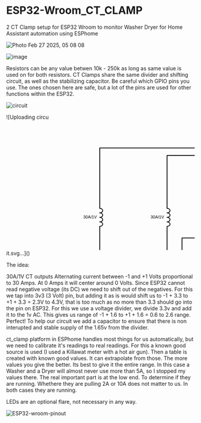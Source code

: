 # ESP32-Wroom_CT_CLAMP
2 CT Clamp setup for ESP32 Wroom to monitor Washer Dryer for Home Assistant automation using ESPhome

![Photo Feb 27 2025, 05 08 08](https://github.com/user-attachments/assets/3aeb0cec-b630-49df-a5b0-3be955b8340d)

![image](https://github.com/user-attachments/assets/01279d20-c137-44d6-81af-14cb1409c602)


Resistors can be any value betwen 10k - 250k as long as same value is used on for both resistors. CT Clamps share the same divider and shifting circuit, as well as the stabilizing capacitor.
Be careful  which GPIO pins you use. The ones chosen here are safe, but a lot of the pins are used for other functions within the ESP32.

![circuit](https://github.com/user-attachments/assets/82207ff1-b849-4eb6-b44e-1d624d1577dc)

![Uploading circu<?xml version="1.0" encoding="utf-8"?>
<!-- Generator: Circuit Diagram, cdlibrary.dll 4.0.0.0 -->
<!DOCTYPE svg PUBLIC "-//W3C//DTD SVG 1.1//EN" "http://www.w3.org/Graphics/SVG/1.1/DTD/svg11.dtd">
<svg version="1.1" width="880" height="580" xmlns="http://www.w3.org/2000/svg">
	<line x1="820" y1="130" x2="820" y2="135" style="stroke:rgb(0, 0, 0);stroke-linecap:square;stroke-width:2" />
	<line x1="820" y1="175" x2="820" y2="180" style="stroke:rgb(0, 0, 0);stroke-linecap:square;stroke-width:2" />
	<path d="M 820,135 L 820,137 L 813,140 L 827,146 L 813,152 L 827,158 L 813,164 L 827,170 L 820,173 L 820,175" style="fill-opacity:0;fill:rgb(0, 0, 0);stroke:rgb(0, 0, 0);stroke-linecap:square;stroke-width:2" />
	<text x="806" y="161" style="font-family:Arial;font-size:11px;text-anchor:end" dominant-baseline="middle" transform="rotate(0, 806, 161)">33 Ω</text>
	<text x="806" y="149" style="font-family:Arial;font-size:11px;text-anchor:end" dominant-baseline="middle" transform="rotate(0, 806, 149)">BLUE</text>
	<line x1="770" y1="150" x2="770" y2="155" style="stroke:rgb(0, 0, 0);stroke-linecap:square;stroke-width:2" />
	<line x1="770" y1="195" x2="770" y2="200" style="stroke:rgb(0, 0, 0);stroke-linecap:square;stroke-width:2" />
	<path d="M 770,155 L 770,157 L 763,160 L 777,166 L 763,172 L 777,178 L 763,184 L 777,190 L 770,193 L 770,195" style="fill-opacity:0;fill:rgb(0, 0, 0);stroke:rgb(0, 0, 0);stroke-linecap:square;stroke-width:2" />
	<text x="756" y="181" style="font-family:Arial;font-size:11px;text-anchor:end" dominant-baseline="middle" transform="rotate(0, 756, 181)">120 Ω</text>
	<text x="756" y="169" style="font-family:Arial;font-size:11px;text-anchor:end" dominant-baseline="middle" transform="rotate(0, 756, 169)">RED</text>
	<line x1="800" y1="350" x2="810" y2="350" style="stroke:rgb(0, 0, 0);stroke-linecap:square;stroke-width:2" />
	<line x1="798" y1="350" x2="798" y2="356" style="stroke:rgb(0, 0, 0);stroke-linecap:square;stroke-width:2" />
	<line x1="790" y1="356" x2="806" y2="356" style="stroke:rgb(0, 0, 0);stroke-linecap:square;stroke-width:2" />
	<line x1="793" y1="362" x2="803" y2="362" style="stroke:rgb(0, 0, 0);stroke-linecap:square;stroke-width:2" />
	<line x1="796" y1="368" x2="800" y2="368" style="stroke:rgb(0, 0, 0);stroke-linecap:square;stroke-width:2" />
	<line x1="30" y1="540" x2="40" y2="540" style="stroke:rgb(0, 0, 0);stroke-linecap:square;stroke-width:2" />
	<line x1="28" y1="540" x2="28" y2="546" style="stroke:rgb(0, 0, 0);stroke-linecap:square;stroke-width:2" />
	<line x1="20" y1="546" x2="36" y2="546" style="stroke:rgb(0, 0, 0);stroke-linecap:square;stroke-width:2" />
	<line x1="23" y1="552" x2="33" y2="552" style="stroke:rgb(0, 0, 0);stroke-linecap:square;stroke-width:2" />
	<line x1="26" y1="558" x2="30" y2="558" style="stroke:rgb(0, 0, 0);stroke-linecap:square;stroke-width:2" />
	<line x1="810" y1="320" x2="810" y2="350" style="stroke:rgb(0, 0, 0);stroke-linecap:square;stroke-width:2" />
	<line x1="770" y1="320" x2="820" y2="320" style="stroke:rgb(0, 0, 0);stroke-linecap:square;stroke-width:2" />
	<line x1="820" y1="270" x2="820" y2="320" style="stroke:rgb(0, 0, 0);stroke-linecap:square;stroke-width:2" />
	<line x1="770" y1="270" x2="770" y2="320" style="stroke:rgb(0, 0, 0);stroke-linecap:square;stroke-width:2" />
	<line x1="820" y1="180" x2="820" y2="240" style="stroke:rgb(0, 0, 0);stroke-linecap:square;stroke-width:2" />
	<line x1="650" y1="130" x2="820" y2="130" style="stroke:rgb(0, 0, 0);stroke-linecap:square;stroke-width:2" />
	<line x1="770" y1="200" x2="770" y2="250" style="stroke:rgb(0, 0, 0);stroke-linecap:square;stroke-width:2" />
	<line x1="660" y1="150" x2="770" y2="150" style="stroke:rgb(0, 0, 0);stroke-linecap:square;stroke-width:2" />
	<line x1="770" y1="240" x2="770" y2="270" style="stroke:rgb(0, 0, 0);stroke-linecap:square;stroke-width:2" />
	<path d="M 770,262 M 762,262 L 778,262 M 770,262 L 778,247 L 762,247 L 770,262" style="fill-opacity:0;fill:rgb(0, 0, 0);stroke:rgb(0, 0, 0);stroke-linecap:square;stroke-width:2" />
	<path d="M 770,260 M 781,258 L 789,266 M 790,267 L 788,263 L 786,265 L 790,267 L 788,263" style="fill-opacity:0;fill:rgb(0, 0, 0);stroke:rgb(0, 0, 0);stroke-linecap:square;stroke-width:2" />
	<path d="M 770,260 M 774,264 L 782,272 M 783,273 L 781,269 L 779,271 L 783,273 L 781,269" style="fill-opacity:0;fill:rgb(0, 0, 0);stroke:rgb(0, 0, 0);stroke-linecap:square;stroke-width:2" />
	<line x1="820" y1="240" x2="820" y2="270" style="stroke:rgb(0, 0, 0);stroke-linecap:square;stroke-width:2" />
	<path d="M 820,262 M 812,262 L 828,262 M 820,262 L 828,247 L 812,247 L 820,262" style="fill-opacity:0;fill:rgb(0, 0, 0);stroke:rgb(0, 0, 0);stroke-linecap:square;stroke-width:2" />
	<path d="M 820,260 M 831,258 L 839,266 M 840,267 L 838,263 L 836,265 L 840,267 L 838,263" style="fill-opacity:0;fill:rgb(0, 0, 0);stroke:rgb(0, 0, 0);stroke-linecap:square;stroke-width:2" />
	<path d="M 820,260 M 824,264 L 832,272 M 833,273 L 831,269 L 829,271 L 833,273 L 831,269" style="fill-opacity:0;fill:rgb(0, 0, 0);stroke:rgb(0, 0, 0);stroke-linecap:square;stroke-width:2" />
	<line x1="250" y1="420" x2="280" y2="420" style="stroke:rgb(0, 0, 0);stroke-linecap:square;stroke-width:2" />
	<line x1="250" y1="270" x2="250" y2="420" style="stroke:rgb(0, 0, 0);stroke-linecap:square;stroke-width:2" />
	<line x1="250" y1="60" x2="250" y2="220" style="stroke:rgb(0, 0, 0);stroke-linecap:square;stroke-width:2" />
	<line x1="250" y1="220" x2="250" y2="221" style="stroke:rgb(0, 0, 0);stroke-linecap:square;stroke-width:2" />
	<line x1="250" y1="269" x2="250" y2="270" style="stroke:rgb(0, 0, 0);stroke-linecap:square;stroke-width:2" />
	<path d="M 250,221 A 1.5,2 90 1 1 250,233 M 250,233 A 1.5,2 90 1 1 250,245 M 250,245 A 1.5,2 90 1 1 250,257 M 250,257 A 1.5,2 90 1 1 250,269" style="fill-opacity:0;fill:rgb(0, 0, 0);stroke:rgb(0, 0, 0);stroke-linecap:square;stroke-width:2" />
	<text x="242" y="245" style="font-family:Arial;font-size:11px;text-anchor:end" dominant-baseline="middle" transform="rotate(0, 242, 245)">30A/1V</text>
	<line x1="250" y1="60" x2="540" y2="60" style="stroke:rgb(0, 0, 0);stroke-linecap:square;stroke-width:2" />
	<line x1="280" y1="480" x2="420" y2="480" style="stroke:rgb(0, 0, 0);stroke-linecap:square;stroke-width:2" />
	<line x1="40" y1="460" x2="40" y2="540" style="stroke:rgb(0, 0, 0);stroke-linecap:square;stroke-width:2" />
	<line x1="40" y1="450" x2="40" y2="460" style="stroke:rgb(0, 0, 0);stroke-linecap:square;stroke-width:2" />
	<line x1="40" y1="450" x2="160" y2="450" style="stroke:rgb(0, 0, 0);stroke-linecap:square;stroke-width:2" />
	<line x1="40" y1="540" x2="160" y2="540" style="stroke:rgb(0, 0, 0);stroke-linecap:square;stroke-width:2" />
	<line x1="210" y1="540" x2="280" y2="540" style="stroke:rgb(0, 0, 0);stroke-linecap:square;stroke-width:2" />
	<line x1="280" y1="450" x2="280" y2="540" style="stroke:rgb(0, 0, 0);stroke-linecap:square;stroke-width:2" />
	<line x1="160" y1="540" x2="181" y2="540" style="stroke:rgb(0, 0, 0);stroke-linecap:square;stroke-width:2" />
	<line x1="189" y1="540" x2="210" y2="540" style="stroke:rgb(0, 0, 0);stroke-linecap:square;stroke-width:2" />
	<line x1="181" y1="526" x2="181" y2="554" style="stroke:rgb(0, 0, 0);stroke-linecap:square;stroke-width:2" />
	<path d="M 189,540 M 191,553.5 A 15,25 0 0 1 191,526.5" style="fill-opacity:0;fill:rgb(0, 0, 0);stroke:rgb(0, 0, 0);stroke-linecap:square;stroke-width:2" />
	<text x="185" y="520" style="font-family:Arial;font-size:11px;text-anchor:middle" dominant-baseline="baseline" transform="rotate(0, 185, 520)">10 µF</text>
	<line x1="470" y1="300" x2="470" y2="480" style="stroke:rgb(0, 0, 0);stroke-linecap:square;stroke-width:2" />
	<line x1="470" y1="300" x2="660" y2="300" style="stroke:rgb(0, 0, 0);stroke-linecap:square;stroke-width:2" />
	<line x1="660" y1="220" x2="660" y2="300" style="stroke:rgb(0, 0, 0);stroke-linecap:square;stroke-width:2" />
	<line x1="430" y1="80" x2="540" y2="80" style="stroke:rgb(0, 0, 0);stroke-linecap:square;stroke-width:2" />
	<line x1="430" y1="80" x2="430" y2="220" style="stroke:rgb(0, 0, 0);stroke-linecap:square;stroke-width:2" />
	<rect x="550" y="40" width="100" height="190" style="fill-opacity:0;fill:rgb(0, 0, 0);stroke:rgb(0, 0, 0);stroke-width:2" />
	<text x="600" y="30" style="font-family:Arial;font-size:11px;text-anchor:middle" dominant-baseline="middle" transform="rotate(0, 600, 30)">ESP32-Wroom</text>
	<line x1="540" y1="50" x2="550" y2="50" style="stroke:rgb(0, 0, 0);stroke-linecap:square;stroke-width:2" />
	<text x="554" y="50" style="font-family:Arial;font-size:10px;text-anchor:start" dominant-baseline="middle" transform="rotate(0, 554, 50)">EN</text>
	<text x="546" y="48" style="font-family:Arial;font-size:8px;text-anchor:end" dominant-baseline="baseline" transform="rotate(0, 546, 48)"></text>
	<line x1="650" y1="50" x2="660" y2="50" style="stroke:rgb(0, 0, 0);stroke-linecap:square;stroke-width:2" />
	<text x="646" y="50" style="font-family:Arial;font-size:10px;text-anchor:end" dominant-baseline="middle" transform="rotate(0, 646, 50)">GPIO23</text>
	<text x="654" y="48" style="font-family:Arial;font-size:8px;text-anchor:start" dominant-baseline="baseline" transform="rotate(0, 654, 48)">VSPI MOSI</text>
	<line x1="540" y1="60" x2="550" y2="60" style="stroke:rgb(0, 0, 0);stroke-linecap:square;stroke-width:2" />
	<text x="554" y="60" style="font-family:Arial;font-size:10px;text-anchor:start" dominant-baseline="middle" transform="rotate(0, 554, 60)">GPIO36</text>
	<text x="546" y="58" style="font-family:Arial;font-size:8px;text-anchor:end" dominant-baseline="baseline" transform="rotate(0, 546, 58)">ADC1 CH0</text>
	<line x1="650" y1="60" x2="660" y2="60" style="stroke:rgb(0, 0, 0);stroke-linecap:square;stroke-width:2" />
	<text x="646" y="60" style="font-family:Arial;font-size:10px;text-anchor:end" dominant-baseline="middle" transform="rotate(0, 646, 60)">GPIO22</text>
	<text x="654" y="58" style="font-family:Arial;font-size:8px;text-anchor:start" dominant-baseline="baseline" transform="rotate(0, 654, 58)">I2C SCL</text>
	<line x1="540" y1="70" x2="550" y2="70" style="stroke:rgb(0, 0, 0);stroke-linecap:square;stroke-width:2" />
	<text x="554" y="70" style="font-family:Arial;font-size:10px;text-anchor:start" dominant-baseline="middle" transform="rotate(0, 554, 70)">GPIO39</text>
	<text x="546" y="68" style="font-family:Arial;font-size:8px;text-anchor:end" dominant-baseline="baseline" transform="rotate(0, 546, 68)">ADC1 CH3</text>
	<line x1="650" y1="70" x2="660" y2="70" style="stroke:rgb(0, 0, 0);stroke-linecap:square;stroke-width:2" />
	<text x="646" y="70" style="font-family:Arial;font-size:10px;text-anchor:end" dominant-baseline="middle" transform="rotate(0, 646, 70)">GPIO1</text>
	<text x="654" y="68" style="font-family:Arial;font-size:8px;text-anchor:start" dominant-baseline="baseline" transform="rotate(0, 654, 68)">UART 0 TX</text>
	<line x1="540" y1="80" x2="550" y2="80" style="stroke:rgb(0, 0, 0);stroke-linecap:square;stroke-width:2" />
	<text x="554" y="80" style="font-family:Arial;font-size:10px;text-anchor:start" dominant-baseline="middle" transform="rotate(0, 554, 80)">GPIO34</text>
	<text x="546" y="78" style="font-family:Arial;font-size:8px;text-anchor:end" dominant-baseline="baseline" transform="rotate(0, 546, 78)">ADC1 CH6</text>
	<line x1="650" y1="80" x2="660" y2="80" style="stroke:rgb(0, 0, 0);stroke-linecap:square;stroke-width:2" />
	<text x="646" y="80" style="font-family:Arial;font-size:10px;text-anchor:end" dominant-baseline="middle" transform="rotate(0, 646, 80)">GPIO3</text>
	<text x="654" y="78" style="font-family:Arial;font-size:8px;text-anchor:start" dominant-baseline="baseline" transform="rotate(0, 654, 78)">UART 0 RX</text>
	<line x1="540" y1="90" x2="550" y2="90" style="stroke:rgb(0, 0, 0);stroke-linecap:square;stroke-width:2" />
	<text x="554" y="90" style="font-family:Arial;font-size:10px;text-anchor:start" dominant-baseline="middle" transform="rotate(0, 554, 90)">GPIO35</text>
	<text x="546" y="88" style="font-family:Arial;font-size:8px;text-anchor:end" dominant-baseline="baseline" transform="rotate(0, 546, 88)">ADC1 CH7</text>
	<line x1="650" y1="90" x2="660" y2="90" style="stroke:rgb(0, 0, 0);stroke-linecap:square;stroke-width:2" />
	<text x="646" y="90" style="font-family:Arial;font-size:10px;text-anchor:end" dominant-baseline="middle" transform="rotate(0, 646, 90)">GPIO21</text>
	<text x="654" y="88" style="font-family:Arial;font-size:8px;text-anchor:start" dominant-baseline="baseline" transform="rotate(0, 654, 88)">I2C SDA</text>
	<line x1="540" y1="100" x2="550" y2="100" style="stroke:rgb(0, 0, 0);stroke-linecap:square;stroke-width:2" />
	<text x="554" y="100" style="font-family:Arial;font-size:10px;text-anchor:start" dominant-baseline="middle" transform="rotate(0, 554, 100)">GPIO32</text>
	<text x="546" y="98" style="font-family:Arial;font-size:8px;text-anchor:end" dominant-baseline="baseline" transform="rotate(0, 546, 98)">ADC1 CH4</text>
	<line x1="650" y1="100" x2="660" y2="100" style="stroke:rgb(0, 0, 0);stroke-linecap:square;stroke-width:2" />
	<text x="646" y="100" style="font-family:Arial;font-size:10px;text-anchor:end" dominant-baseline="middle" transform="rotate(0, 646, 100)">GPIO19</text>
	<text x="654" y="98" style="font-family:Arial;font-size:8px;text-anchor:start" dominant-baseline="baseline" transform="rotate(0, 654, 98)">VSPI MISO</text>
	<line x1="540" y1="110" x2="550" y2="110" style="stroke:rgb(0, 0, 0);stroke-linecap:square;stroke-width:2" />
	<text x="554" y="110" style="font-family:Arial;font-size:10px;text-anchor:start" dominant-baseline="middle" transform="rotate(0, 554, 110)">GPIO33</text>
	<text x="546" y="108" style="font-family:Arial;font-size:8px;text-anchor:end" dominant-baseline="baseline" transform="rotate(0, 546, 108)">ADC1 CH5</text>
	<line x1="650" y1="110" x2="660" y2="110" style="stroke:rgb(0, 0, 0);stroke-linecap:square;stroke-width:2" />
	<text x="646" y="110" style="font-family:Arial;font-size:10px;text-anchor:end" dominant-baseline="middle" transform="rotate(0, 646, 110)">GPIO18</text>
	<text x="654" y="108" style="font-family:Arial;font-size:8px;text-anchor:start" dominant-baseline="baseline" transform="rotate(0, 654, 108)">VSPI CLK</text>
	<line x1="540" y1="120" x2="550" y2="120" style="stroke:rgb(0, 0, 0);stroke-linecap:square;stroke-width:2" />
	<text x="554" y="120" style="font-family:Arial;font-size:10px;text-anchor:start" dominant-baseline="middle" transform="rotate(0, 554, 120)">GPIO25</text>
	<text x="546" y="118" style="font-family:Arial;font-size:8px;text-anchor:end" dominant-baseline="baseline" transform="rotate(0, 546, 118)">ADC2 CH8</text>
	<line x1="650" y1="120" x2="660" y2="120" style="stroke:rgb(0, 0, 0);stroke-linecap:square;stroke-width:2" />
	<text x="646" y="120" style="font-family:Arial;font-size:10px;text-anchor:end" dominant-baseline="middle" transform="rotate(0, 646, 120)">GPIO5</text>
	<text x="654" y="118" style="font-family:Arial;font-size:8px;text-anchor:start" dominant-baseline="baseline" transform="rotate(0, 654, 118)">VSPI CS0</text>
	<line x1="540" y1="130" x2="550" y2="130" style="stroke:rgb(0, 0, 0);stroke-linecap:square;stroke-width:2" />
	<text x="554" y="130" style="font-family:Arial;font-size:10px;text-anchor:start" dominant-baseline="middle" transform="rotate(0, 554, 130)">GPIO26</text>
	<text x="546" y="128" style="font-family:Arial;font-size:8px;text-anchor:end" dominant-baseline="baseline" transform="rotate(0, 546, 128)">ADC2 CH9</text>
	<line x1="650" y1="130" x2="660" y2="130" style="stroke:rgb(0, 0, 0);stroke-linecap:square;stroke-width:2" />
	<text x="646" y="130" style="font-family:Arial;font-size:10px;text-anchor:end" dominant-baseline="middle" transform="rotate(0, 646, 130)">GPIO17</text>
	<text x="654" y="128" style="font-family:Arial;font-size:8px;text-anchor:start" dominant-baseline="baseline" transform="rotate(0, 654, 128)">UART 2 TX</text>
	<line x1="540" y1="140" x2="550" y2="140" style="stroke:rgb(0, 0, 0);stroke-linecap:square;stroke-width:2" />
	<text x="554" y="140" style="font-family:Arial;font-size:10px;text-anchor:start" dominant-baseline="middle" transform="rotate(0, 554, 140)">GPIO27</text>
	<text x="546" y="138" style="font-family:Arial;font-size:8px;text-anchor:end" dominant-baseline="baseline" transform="rotate(0, 546, 138)">ADC2 CH7</text>
	<line x1="650" y1="140" x2="660" y2="140" style="stroke:rgb(0, 0, 0);stroke-linecap:square;stroke-width:2" />
	<text x="646" y="140" style="font-family:Arial;font-size:10px;text-anchor:end" dominant-baseline="middle" transform="rotate(0, 646, 140)">GPIO16</text>
	<text x="654" y="138" style="font-family:Arial;font-size:8px;text-anchor:start" dominant-baseline="baseline" transform="rotate(0, 654, 138)">UART 2 RX</text>
	<line x1="540" y1="150" x2="550" y2="150" style="stroke:rgb(0, 0, 0);stroke-linecap:square;stroke-width:2" />
	<text x="554" y="150" style="font-family:Arial;font-size:10px;text-anchor:start" dominant-baseline="middle" transform="rotate(0, 554, 150)">GPIO14</text>
	<text x="546" y="148" style="font-family:Arial;font-size:8px;text-anchor:end" dominant-baseline="baseline" transform="rotate(0, 546, 148)">ADC2 CH6</text>
	<line x1="650" y1="150" x2="660" y2="150" style="stroke:rgb(0, 0, 0);stroke-linecap:square;stroke-width:2" />
	<text x="646" y="150" style="font-family:Arial;font-size:10px;text-anchor:end" dominant-baseline="middle" transform="rotate(0, 646, 150)">GPIO4</text>
	<text x="654" y="148" style="font-family:Arial;font-size:8px;text-anchor:start" dominant-baseline="baseline" transform="rotate(0, 654, 148)">ADC2 CH0</text>
	<line x1="540" y1="160" x2="550" y2="160" style="stroke:rgb(0, 0, 0);stroke-linecap:square;stroke-width:2" />
	<text x="554" y="160" style="font-family:Arial;font-size:10px;text-anchor:start" dominant-baseline="middle" transform="rotate(0, 554, 160)">GPIO12</text>
	<text x="546" y="158" style="font-family:Arial;font-size:8px;text-anchor:end" dominant-baseline="baseline" transform="rotate(0, 546, 158)">ADC2 CH5</text>
	<line x1="650" y1="160" x2="660" y2="160" style="stroke:rgb(0, 0, 0);stroke-linecap:square;stroke-width:2" />
	<text x="646" y="160" style="font-family:Arial;font-size:10px;text-anchor:end" dominant-baseline="middle" transform="rotate(0, 646, 160)">GPIO2</text>
	<text x="654" y="158" style="font-family:Arial;font-size:8px;text-anchor:start" dominant-baseline="baseline" transform="rotate(0, 654, 158)">ADC2 CH2</text>
	<line x1="540" y1="170" x2="550" y2="170" style="stroke:rgb(0, 0, 0);stroke-linecap:square;stroke-width:2" />
	<text x="554" y="170" style="font-family:Arial;font-size:10px;text-anchor:start" dominant-baseline="middle" transform="rotate(0, 554, 170)">GPIO13</text>
	<text x="546" y="168" style="font-family:Arial;font-size:8px;text-anchor:end" dominant-baseline="baseline" transform="rotate(0, 546, 168)">ADC2 CH4</text>
	<line x1="650" y1="170" x2="660" y2="170" style="stroke:rgb(0, 0, 0);stroke-linecap:square;stroke-width:2" />
	<text x="646" y="170" style="font-family:Arial;font-size:10px;text-anchor:end" dominant-baseline="middle" transform="rotate(0, 646, 170)">GPIO15</text>
	<text x="654" y="168" style="font-family:Arial;font-size:8px;text-anchor:start" dominant-baseline="baseline" transform="rotate(0, 654, 168)">ADC2 CH3</text>
	<line x1="540" y1="180" x2="550" y2="180" style="stroke:rgb(0, 0, 0);stroke-linecap:square;stroke-width:2" />
	<text x="554" y="180" style="font-family:Arial;font-size:10px;text-anchor:start" dominant-baseline="middle" transform="rotate(0, 554, 180)">GPIO9</text>
	<text x="546" y="178" style="font-family:Arial;font-size:8px;text-anchor:end" dominant-baseline="baseline" transform="rotate(0, 546, 178)">SHD/SD2</text>
	<line x1="650" y1="180" x2="660" y2="180" style="stroke:rgb(0, 0, 0);stroke-linecap:square;stroke-width:2" />
	<text x="646" y="180" style="font-family:Arial;font-size:10px;text-anchor:end" dominant-baseline="middle" transform="rotate(0, 646, 180)">GPIO0</text>
	<text x="654" y="178" style="font-family:Arial;font-size:8px;text-anchor:start" dominant-baseline="baseline" transform="rotate(0, 654, 178)">ADC2 CH1</text>
	<line x1="540" y1="190" x2="550" y2="190" style="stroke:rgb(0, 0, 0);stroke-linecap:square;stroke-width:2" />
	<text x="554" y="190" style="font-family:Arial;font-size:10px;text-anchor:start" dominant-baseline="middle" transform="rotate(0, 554, 190)">GPIO10</text>
	<text x="546" y="188" style="font-family:Arial;font-size:8px;text-anchor:end" dominant-baseline="baseline" transform="rotate(0, 546, 188)">SWP/SD3</text>
	<line x1="650" y1="190" x2="660" y2="190" style="stroke:rgb(0, 0, 0);stroke-linecap:square;stroke-width:2" />
	<text x="646" y="190" style="font-family:Arial;font-size:10px;text-anchor:end" dominant-baseline="middle" transform="rotate(0, 646, 190)">GPIO8</text>
	<text x="654" y="188" style="font-family:Arial;font-size:8px;text-anchor:start" dominant-baseline="baseline" transform="rotate(0, 654, 188)">SDI/SD1</text>
	<line x1="540" y1="200" x2="550" y2="200" style="stroke:rgb(0, 0, 0);stroke-linecap:square;stroke-width:2" />
	<text x="554" y="200" style="font-family:Arial;font-size:10px;text-anchor:start" dominant-baseline="middle" transform="rotate(0, 554, 200)">GPIO11</text>
	<text x="546" y="198" style="font-family:Arial;font-size:8px;text-anchor:end" dominant-baseline="baseline" transform="rotate(0, 546, 198)">CSC/CMD</text>
	<line x1="650" y1="200" x2="660" y2="200" style="stroke:rgb(0, 0, 0);stroke-linecap:square;stroke-width:2" />
	<text x="646" y="200" style="font-family:Arial;font-size:10px;text-anchor:end" dominant-baseline="middle" transform="rotate(0, 646, 200)">GPIO7</text>
	<text x="654" y="198" style="font-family:Arial;font-size:8px;text-anchor:start" dominant-baseline="baseline" transform="rotate(0, 654, 198)">SDO/SD0</text>
	<line x1="540" y1="210" x2="550" y2="210" style="stroke:rgb(0, 0, 0);stroke-linecap:square;stroke-width:2" />
	<text x="554" y="210" style="font-family:Arial;font-size:10px;text-anchor:start" dominant-baseline="middle" transform="rotate(0, 554, 210)">GND</text>
	<text x="546" y="208" style="font-family:Arial;font-size:8px;text-anchor:end" dominant-baseline="baseline" transform="rotate(0, 546, 208)"></text>
	<line x1="650" y1="210" x2="660" y2="210" style="stroke:rgb(0, 0, 0);stroke-linecap:square;stroke-width:2" />
	<text x="646" y="210" style="font-family:Arial;font-size:10px;text-anchor:end" dominant-baseline="middle" transform="rotate(0, 646, 210)">GPIO6</text>
	<text x="654" y="208" style="font-family:Arial;font-size:8px;text-anchor:start" dominant-baseline="baseline" transform="rotate(0, 654, 208)">SCK/CLK</text>
	<line x1="540" y1="220" x2="550" y2="220" style="stroke:rgb(0, 0, 0);stroke-linecap:square;stroke-width:2" />
	<text x="554" y="220" style="font-family:Arial;font-size:10px;text-anchor:start" dominant-baseline="middle" transform="rotate(0, 554, 220)">VIN</text>
	<text x="546" y="218" style="font-family:Arial;font-size:8px;text-anchor:end" dominant-baseline="baseline" transform="rotate(0, 546, 218)"></text>
	<line x1="650" y1="220" x2="660" y2="220" style="stroke:rgb(0, 0, 0);stroke-linecap:square;stroke-width:2" />
	<text x="646" y="220" style="font-family:Arial;font-size:10px;text-anchor:end" dominant-baseline="middle" transform="rotate(0, 646, 220)">3V3</text>
	<text x="654" y="218" style="font-family:Arial;font-size:8px;text-anchor:start" dominant-baseline="baseline" transform="rotate(0, 654, 218)"></text>
	<line x1="280" y1="420" x2="280" y2="450" style="stroke:rgb(0, 0, 0);stroke-linecap:square;stroke-width:2" />
	<line x1="210" y1="450" x2="280" y2="450" style="stroke:rgb(0, 0, 0);stroke-linecap:square;stroke-width:2" />
	<line x1="280" y1="420" x2="430" y2="420" style="stroke:rgb(0, 0, 0);stroke-linecap:square;stroke-width:2" />
	<line x1="430" y1="270" x2="430" y2="420" style="stroke:rgb(0, 0, 0);stroke-linecap:square;stroke-width:2" />
	<line x1="430" y1="220" x2="430" y2="221" style="stroke:rgb(0, 0, 0);stroke-linecap:square;stroke-width:2" />
	<line x1="430" y1="269" x2="430" y2="270" style="stroke:rgb(0, 0, 0);stroke-linecap:square;stroke-width:2" />
	<path d="M 430,221 A 1.5,2 90 1 1 430,233 M 430,233 A 1.5,2 90 1 1 430,245 M 430,245 A 1.5,2 90 1 1 430,257 M 430,257 A 1.5,2 90 1 1 430,269" style="fill-opacity:0;fill:rgb(0, 0, 0);stroke:rgb(0, 0, 0);stroke-linecap:square;stroke-width:2" />
	<text x="422" y="245" style="font-family:Arial;font-size:11px;text-anchor:end" dominant-baseline="middle" transform="rotate(0, 422, 245)">30A/1V</text>
	<line x1="160" y1="450" x2="165" y2="450" style="stroke:rgb(0, 0, 0);stroke-linecap:square;stroke-width:2" />
	<line x1="205" y1="450" x2="210" y2="450" style="stroke:rgb(0, 0, 0);stroke-linecap:square;stroke-width:2" />
	<path d="M 165,450 L 167,450 L 170,443 L 176,457 L 182,443 L 188,457 L 194,443 L 200,457 L 203,450 L 205,450" style="fill-opacity:0;fill:rgb(0, 0, 0);stroke:rgb(0, 0, 0);stroke-linecap:square;stroke-width:2" />
	<text x="185" y="436" style="font-family:Arial;font-size:11px;text-anchor:middle" dominant-baseline="baseline" transform="rotate(0, 185, 436)">10 kΩ</text>
	<line x1="420" y1="480" x2="425" y2="480" style="stroke:rgb(0, 0, 0);stroke-linecap:square;stroke-width:2" />
	<line x1="465" y1="480" x2="470" y2="480" style="stroke:rgb(0, 0, 0);stroke-linecap:square;stroke-width:2" />
	<path d="M 425,480 L 427,480 L 430,473 L 436,487 L 442,473 L 448,487 L 454,473 L 460,487 L 463,480 L 465,480" style="fill-opacity:0;fill:rgb(0, 0, 0);stroke:rgb(0, 0, 0);stroke-linecap:square;stroke-width:2" />
	<text x="445" y="466" style="font-family:Arial;font-size:11px;text-anchor:middle" dominant-baseline="baseline" transform="rotate(0, 445, 466)">10 kΩ</text>
	<ellipse cx="40" cy="540" rx="2" ry="2" style="fill-opacity:1;fill:rgb(0, 0, 0);stroke:rgb(0, 0, 0);stroke-width:2" />
	<ellipse cx="810" cy="320" rx="2" ry="2" style="fill-opacity:1;fill:rgb(0, 0, 0);stroke:rgb(0, 0, 0);stroke-width:2" />
	<ellipse cx="280" cy="420" rx="2" ry="2" style="fill-opacity:1;fill:rgb(0, 0, 0);stroke:rgb(0, 0, 0);stroke-width:2" />
	<ellipse cx="280" cy="480" rx="2" ry="2" style="fill-opacity:1;fill:rgb(0, 0, 0);stroke:rgb(0, 0, 0);stroke-width:2" />
	<ellipse cx="280" cy="450" rx="2" ry="2" style="fill-opacity:1;fill:rgb(0, 0, 0);stroke:rgb(0, 0, 0);stroke-width:2" />
</svg>it.svg…]()


The idea:

30A/1V CT outputs Alternating current between -1 and +1 Volts proportional to 30 Amps. At 0 Amps it will center around 0 Volts. Since ESP32 cannot read negative voltage (its DC) we need to shift out of the negatives. For this we tap into 3v3 (3 Volt) pin, but adding it as is would shift us to -1 + 3.3 to +1 + 3.3 = 2.3V to 4.3V, that is too much as no more  than 3.3 should go into the pin on ESP32. For this we use a voltage divider, we divide 3.3v and add it to the  1v AC. This gives us range of -1 + 1.6 to +1 + 1.6 = 0.6 to 2.6 range. Perfect! To help our circuit we add a capacitor to ensure that there is non interupted and stable supply of the 1.65v from the divider.

ct_clamp platform in ESPhome handles most things for us automatically, but we need to calibrate it's readings to real readings. For this a known good source is used (I used a Killawat meter with a hot air gun). Then a table is created with known good values. It can extrapolate from those.  The more values you give the better. Its best to give it the entire range. In this case a Washer and a Dryer will almost never use more than 5A,  so I stopped my values there. The real important part is at the low end. To determine if they are running. Whethere they are pulling 2A or 10A does not matter to us. In both cases they are running.

LEDs are an optional flare, not necessary in any way.

![ESP32-wroom-pinout](https://github.com/user-attachments/assets/c9cd9af5-96f4-448b-8616-c07357d4b35c)

